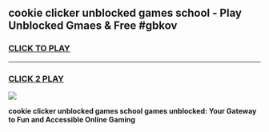 
## cookie clicker unblocked games school - Play Unblocked Gmaes & Free #gbkov
<h3>
<a href="https://news.freeplayer.one?title=cookie_clicker_unblocked_games_school&ref=03M">CLICK TO PLAY</a></h3>
<hr>

<h3>
<a href="https://news.freeplayer.one?title=cookie_clicker_unblocked_games_school&ref=03M">CLICK 2 PLAY</a>
  
</h3>

<a href="https://news.freeplayer.one?title=cookie_clicker_unblocked_games_school&ref=03M"><img src="https://clearcache.store/games.png"></a>


**cookie clicker unblocked games school games unblocked: Your Gateway to Fun and Accessible Online Gaming**
